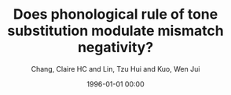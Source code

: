 ---
layout: post
title: Does phonological rule of tone substitution modulate mismatch negativity?

date: 1996-01-01 00:00
author: Chang, Claire HC and Lin, Tzu Hui and Kuo, Wen Jui
tags: ["lexical tone","mandarin","mismatch negativity","phonological rule","sandhi","taiwanese"]
journal: Journal of Neurolinguistics

link: https://doi.org/10.1016/j.jneuroling.2019.01.001

year: 2019
---